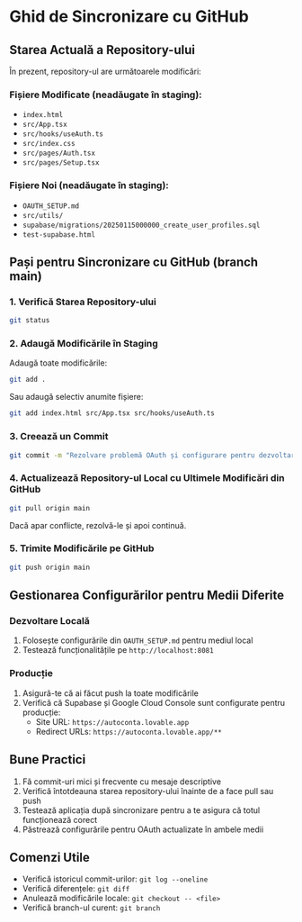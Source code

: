 # Ghid de Sincronizare cu GitHub

## Starea Actuală a Repository-ului

În prezent, repository-ul are următoarele modificări:

### Fișiere Modificate (neadăugate în staging):
- `index.html`
- `src/App.tsx`
- `src/hooks/useAuth.ts`
- `src/index.css`
- `src/pages/Auth.tsx`
- `src/pages/Setup.tsx`

### Fișiere Noi (neadăugate în staging):
- `OAUTH_SETUP.md`
- `src/utils/`
- `supabase/migrations/20250115000000_create_user_profiles.sql`
- `test-supabase.html`

## Pași pentru Sincronizare cu GitHub (branch main)

### 1. Verifică Starea Repository-ului

```bash
git status
```

### 2. Adaugă Modificările în Staging

Adaugă toate modificările:
```bash
git add .
```

Sau adaugă selectiv anumite fișiere:
```bash
git add index.html src/App.tsx src/hooks/useAuth.ts
```

### 3. Creează un Commit

```bash
git commit -m "Rezolvare problemă OAuth și configurare pentru dezvoltare locală"
```

### 4. Actualizează Repository-ul Local cu Ultimele Modificări din GitHub

```bash
git pull origin main
```

Dacă apar conflicte, rezolvă-le și apoi continuă.

### 5. Trimite Modificările pe GitHub

```bash
git push origin main
```

## Gestionarea Configurărilor pentru Medii Diferite

### Dezvoltare Locală

1. Folosește configurările din `OAUTH_SETUP.md` pentru mediul local
2. Testează funcționalitățile pe `http://localhost:8081`

### Producție

1. Asigură-te că ai făcut push la toate modificările
2. Verifică că Supabase și Google Cloud Console sunt configurate pentru producție:
   - Site URL: `https://autoconta.lovable.app`
   - Redirect URLs: `https://autoconta.lovable.app/**`

## Bune Practici

1. Fă commit-uri mici și frecvente cu mesaje descriptive
2. Verifică întotdeauna starea repository-ului înainte de a face pull sau push
3. Testează aplicația după sincronizare pentru a te asigura că totul funcționează corect
4. Păstrează configurările pentru OAuth actualizate în ambele medii

## Comenzi Utile

- Verifică istoricul commit-urilor: `git log --oneline`
- Verifică diferențele: `git diff`
- Anulează modificările locale: `git checkout -- <file>`
- Verifică branch-ul curent: `git branch`